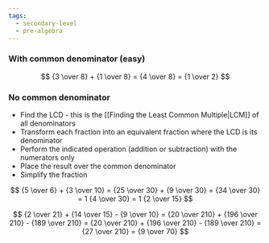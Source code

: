 ```yaml
---
tags:
  - secondary-level
  - pre-algebra
---
```

### With common denominator (easy)

$$
{3 \over 8} + {1 \over 8} = {4 \over 8} = {1 \over 2}
$$



### No common denominator

- Find the LCD - this is the [[Finding the Least Common Multiple|LCM]] of all denominators
- Transform each fraction into an equivalent fraction where the LCD is its denominator
- Perform the indicated operation (addition or subtraction) with the numerators only
- Place the result over the common denominator
- Simplify the fraction

$$
{5 \over 6} + {3 \over 10} = {25 \over 30} + {9 \over 30} = {34 \over 30} = 1 {4 \over 30} = 1 {2 \over 15} 
$$

$$
{2 \over 21} + {14 \over 15} - {9 \over 10} = {20 \over 210} + {196 \over 210} - {189 \over 210} = {20 \over 210} + {196 \over 210} - {189 \over 210} = {27 \over 210} = {9 \over 70}
$$

